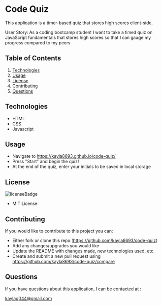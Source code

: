 # Code Quiz
This application is a timer-based quiz that stores high scores client-side. 

User Story:
As a coding bootcamp student
I want to take a timed quiz on JavaScript fundamentals that stores high scores
so that I can gauge my progress compared to my peers

## Table of Contents
1. [Technologies](#technologies)
2. [Usage](#usage)
3. [License](#license)
4. [Contributing](#contributing)
5. [Questions](#questions)

## Technologies
<p id="technologies"></p>

- HTML
- CSS
- Javascript

## Usage
<p id='usage'></p>

- Navigate to https://kayla8693.github.io/code-quiz/
- Press "Start" and begin the quiz!
- At the end of the quiz, enter your initials to be saved in local storage

## License
<p id='license'></p>

<img alt='licenseBadge' src='https://img.shields.io/badge/License-MIT License-BLUE'>
  
- MIT License

## Contributing
<p id='contributing'></p>

If you would like to contribute to this project you can:

- Either fork or clone this repo (https://github.com/kayla8693/code-quiz)
- Add any changes/upgrades you would like
- Update the README with changes made, new technologies used, etc.
- Create and submit a new pull request using https://github.com/kayla8693/code-quiz/compare

## Questions
<p id='questions'></p>

If you have questions about this application, I can be contacted at :
  
kaylag044@gmail.com

